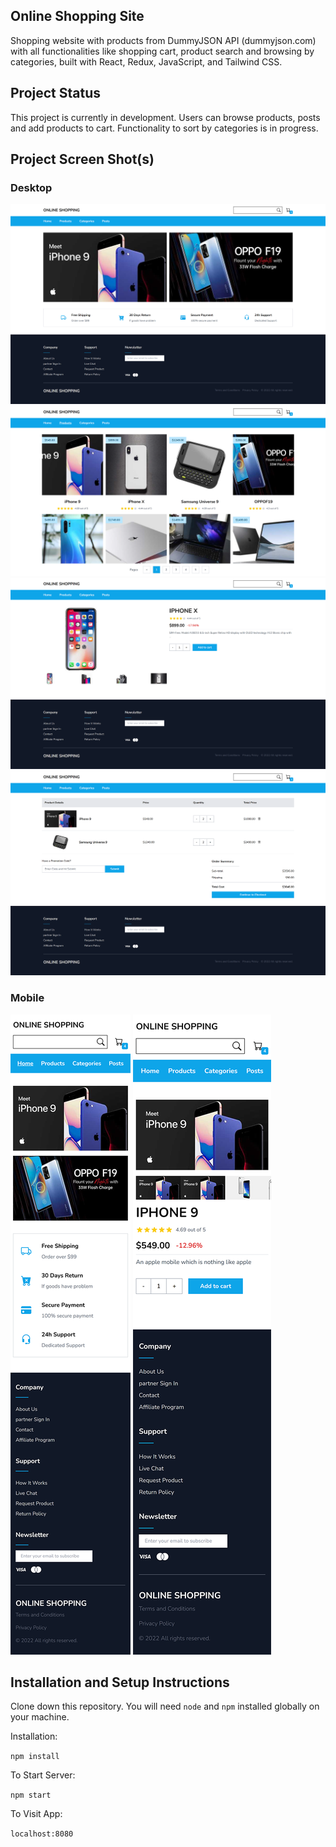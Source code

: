 ## Online Shopping Site

Shopping website with products from DummyJSON API (dummyjson.com) with all functionalities like shopping cart, product search and browsing by categories, built with React, Redux, JavaScript, and Tailwind CSS.

## Project Status

This project is currently in development. Users can browse products, posts and add products to cart. Functionality to sort by categories is in progress.

## Project Screen Shot(s)

### Desktop

![Screen Shot](/public/home-page.png?raw=true)
![Screen Shot](/public/products-page.png?raw=true)
![Screen Shot](/public/product-details-page.png?raw=true)
![Screen Shot](/public/cart-page.png?raw=true)

### Mobile

![Screen Shot](/public/home-mobile.png?raw=true)
![Screen Shot](/public/product-details-mobile.png?raw=true)

## Installation and Setup Instructions

Clone down this repository. You will need `node` and `npm` installed globally on your machine.

Installation:

`npm install`

To Start Server:

`npm start`

To Visit App:

`localhost:8080`
